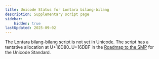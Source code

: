 ```yaml
---
title: Unicode Status for Lontara bilang-bilang
description: Supplementary script page
sidebar:
    hidden: true
lastUpdated: 2025-09-02
---
```


The Lontara bilang-bilang script is not yet in Unicode. The script has a tentative allocation at U+16D80..U+16DBF in the [Roadmap to the SMP](http://www.unicode.org/roadmaps/smp/) for the Unicode Standard.

[comment]: # (end of intro)

[comment]: # (start of blocks)



[comment]: # (end of blocks)

[comment]: # (start of chars)



[comment]: # (end of chars)

[comment]: # (start of rest)


